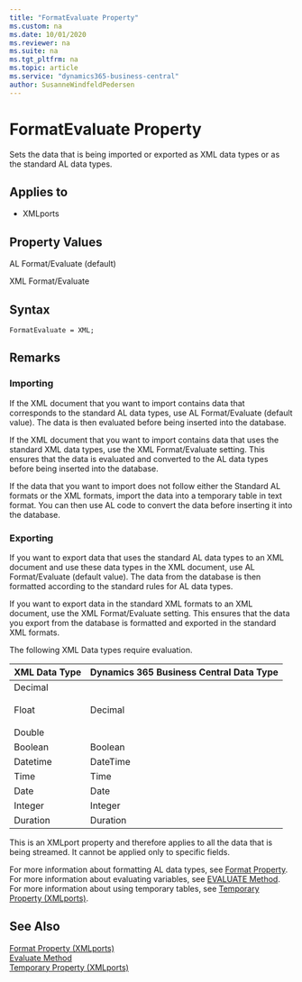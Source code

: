 ```yaml
---
title: "FormatEvaluate Property"
ms.custom: na
ms.date: 10/01/2020
ms.reviewer: na
ms.suite: na
ms.tgt_pltfrm: na
ms.topic: article
ms.service: "dynamics365-business-central"
author: SusanneWindfeldPedersen
---
```


# FormatEvaluate Property

Sets the data that is being imported or exported as XML data types or as the standard AL data types.  
  
## Applies to  

- XMLports  
  
## Property Values  

AL Format/Evaluate (default)  
  
XML Format/Evaluate  
 
## Syntax

```AL
FormatEvaluate = XML;
```

## Remarks  
  
### Importing  

If the XML document that you want to import contains data that corresponds to the standard AL data types, use AL Format/Evaluate (default value). The data is then evaluated before being inserted into the database.  
  
If the XML document that you want to import contains data that uses the standard XML data types, use the XML Format/Evaluate setting. This ensures that the data is evaluated and converted to the AL data types before being inserted into the database.  
  
 If the data that you want to import does not follow either the Standard AL formats or the XML formats, import the data into a temporary table in text format. You can then use AL code to convert the data before inserting it into the database.  
  
### Exporting

If you want to export data that uses the standard AL data types to an XML document and use these data types in the XML document, use AL Format/Evaluate (default value). The data from the database is then formatted according to the standard rules for AL data types.  
  
If you want to export data in the standard XML formats to an XML document, use the XML Format/Evaluate setting. This ensures that the data you export from the database is formatted and exported in the standard XML formats.  
  
The following XML Data types require evaluation.  
  
|**XML Data Type**|**Dynamics 365 Business Central Data Type**|  
|-----------------------|------------------------------------------|  
|Decimal<br /><br /> Float<br /><br /> Double|Decimal|  
|Boolean|Boolean|  
|Datetime|DateTime|  
|Time|Time|  
|Date|Date|  
|Integer|Integer|  
|Duration|Duration|  
  
This is an XMLport property and therefore applies to all the data that is being streamed. It cannot be applied only to specific fields.  
  
For more information about formatting AL data types, see [Format Property](devenv-format-property.md). For more information about evaluating variables, see [EVALUATE Method](../methods-auto/system/system-evaluate-method.md). For more information about using temporary tables, see [Temporary Property (XMLports)](devenv-temporary-xmlports-property.md).  
  
## See Also  

[Format Property (XMLports)](devenv-format-xmlports-property.md)   
[Evaluate Method](../methods-auto/system/system-EVALUATE-method.md)   
[Temporary Property (XMLports)](devenv-temporary-xmlports-property.md)
